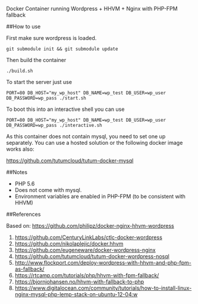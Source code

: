 Docker Container running Wordpress + HHVM + Nginx with PHP-FPM fallback


##How to use

First make sure wordpress is loaded.

    git submodule init && git submodule update

Then build the container

    ./build.sh

To start the server just use

    PORT=80 DB_HOST="my_wp_host" DB_NAME=wp_test DB_USER=wp_user DB_PASSWORD=wp_pass ./start.sh 

To boot this into an interactive shell you can use

    PORT=80 DB_HOST="my_wp_host" DB_NAME=wp_test DB_USER=wp_user DB_PASSWORD=wp_pass ./interactive.sh

As this container does not contain mysql, you need to set one up separately. You can use a hosted
solution or the following docker image works also:

https://github.com/tutumcloud/tutum-docker-mysql

##Notes

- PHP 5.6
- Does not come with mysql.
- Environment variables are enabled in PHP-FPM (to be consistent with HHVM)

##References

Based on:
https://github.com/philipz/docker-nginx-hhvm-wordpress

1. https://github.com/CenturyLinkLabs/ctlc-docker-wordpress
2. https://github.com/nikolaplejic/docker.hhvm
3. https://github.com/eugeneware/docker-wordpress-nginx
4. https://github.com/tutumcloud/tutum-docker-wordpress-nosql
5. http://www.flockport.com/deploy-wordpress-with-hhvm-and-php-fpm-as-fallback/
6. https://rtcamp.com/tutorials/php/hhvm-with-fpm-fallback/
7. https://bjornjohansen.no/hhvm-with-fallback-to-php
8. https://www.digitalocean.com/community/tutorials/how-to-install-linux-nginx-mysql-php-lemp-stack-on-ubuntu-12-04:w
